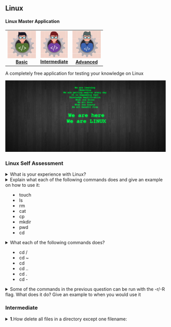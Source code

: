 ## Linux

#### Linux Master Application

<table>
  <tr>
    <td align="center"><a href="exercises/devops/README.md"><img src="./../img/oie_4o84IXVje9gO.jpg" width="89px;" height="87px;" alt="DevOps" /><br /><b>Basic</b></a></td>
    <td align="center"><a href="exercises/cicd/README.md"><img src="./../img/oie_I2WNxMGNKAy7.jpg" width="85px;" height="85px;" alt="cicd"/><br /><b>Intermediate</b></a></td>
    <td align="center"><a href="exercises/git/README.md"><img src="./../img/oie_i5h4J4HDnJ2v.jpg" width="89px;" height="87px;" alt="Git"/><br /><b>Advanced</b></a></td>
</table>

A completely free application for testing your knowledge on Linux

<a href="https://play.google.com/store/apps/details?id=com.codingshell.linuxmaster"><img src="./../img/Screenshot%20from%202022-05-08%2014-44-21.png"/></a>

### Linux Self Assessment

<details>
<summary>What is your experience with Linux?</summary><br><b>

Only you know :)

For example:
* Administration
* Troubleshooting & Debugging
* Storage
* Networking
* Development
* Deployments
</b></details>

<details>
<summary>Explain what each of the following commands does and give an example on how to use it:

  * touch
  * ls
  * rm
  * cat
  * cp
  * mkdir
  * pwd
  * cd
</summary><br><b>

  * touch - update file's timestamp. More commonly used for creating files
  * ls - listing files and directories
  * rm - remove files and directories
  * cat - create, view and concatenate files
  * cp - copy files and directories
  * mkdir - create directories
  * pwd - print current working directory (= at what path the user currently located)
  * cd - change directory
</b></details>

<details>
<summary>What each of the following commands does?

  * cd /
  * cd ~
  * cd
  * cd ..
  * cd .
  * cd -
</summary><br><b>

  * cd / -> change to the root directory
  * cd ~ -> change to your home directory
  * cd -> change to your home directory
  * cd .. -> change to the directory above your current i.e parent directory
  * cd . -> change to the directory you currently in
  * cd - -> change to the last visited path
</b></details>

<details>
<summary>Some of the commands in the previous question can be run with the -r/-R flag. What does it do? Give an example to when you would use it</summary><br><b>

The -r (or -R in some commands) flag allows the user to run a certain command recursively. For example, listing all the files under the following tree is possible when done recursively (`ls -R`):

/dir1/
  dir2/
    file1
    file2
  dir3/
    file3

To list all the files, one can run `ls -R /dir1`
</b></details>


### Intermediate
<details>
<summary><b>1</b>.How delete all files in a directory except one filename:


</summary><br><b>

  * ls -a
  * rm -f [filename]
  * rm -v !("filename.extension")
</b></details>

